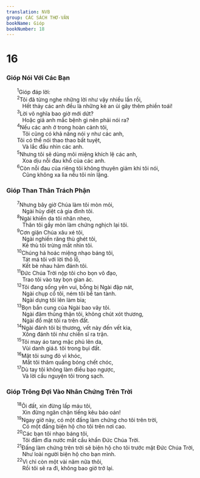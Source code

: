 ```yaml
---
translation: NVB
group: CÁC SÁCH THƠ-VĂN
bookName: Gióp 
bookNumber: 18
---
```


<div class="title"><h1>16</h1><h3>Gióp Nói Với Các Bạn </h3></div>
<span class="verse giop_16_1">  <sup>1</sup>Gióp đáp lời: <br/></span>
<span class="verse giop_16_2">  <sup>2</sup>Tôi đã từng nghe những lời như vậy nhiều lần rồi, <br/>   Hết thảy các anh đều là những kẻ an ủi gây thêm phiền toái! <br/></span>
<span class="verse giop_16_3">  <sup>3</sup>Lời vô nghĩa bao giờ mới dứt? <br/>   Hoặc giả anh mắc bệnh gì nên phải nói ra? <br/></span>
<span class="verse giop_16_4">  <sup>4</sup>Nếu các anh ở trong hoàn cảnh tôi, <br/>   Tôi cũng có khả năng nói y như các anh, <br/>  Tôi có thể nói thao thao bất tuyệt, <br/>   Và lắc đầu nhìn các anh. <br/></span>
<span class="verse giop_16_5">  <sup>5</sup>Nhưng tôi sẽ dùng môi miệng khích lệ các anh, <br/>   Xoa dịu nỗi đau khổ của các anh. <br/></span>
<span class="verse giop_16_6">  <sup>6</sup>Còn nỗi đau của riêng tôi không thuyên giảm khi tôi nói, <br/>   Cũng không xa lìa nếu tôi nín lặng. <br/></span>
<div class="title"><h3>Gióp Than Thân Trách Phận </h3></div>
<span class="verse giop_16_7">  <sup>7</sup>Nhưng bây giờ Chúa làm tôi mòn mỏi, <br/>   Ngài hủy diệt cả gia đình tôi. <br/></span>
<span class="verse giop_16_8">  <sup>8</sup>Ngài khiến da tôi nhăn nheo, <br/>   Thân tôi gầy mòn làm chứng nghịch lại tôi. <br/></span>
<span class="verse giop_16_9">  <sup>9</sup>Cơn giận Chúa xâu xé tôi, <br/>   Ngài nghiến răng thù ghét tôi, <br/>   Kẻ thù tôi trừng mắt nhìn tôi. <br/></span>
<span class="verse giop_16_10">  <sup>10</sup>Chúng há hoác miệng nhạo báng tôi, <br/>   Tát má tôi với lời thô lỗ, <br/>   Kết bè nhau hãm đánh tôi. <br/></span>
<span class="verse giop_16_11">  <sup>11</sup>Đức Chúa Trời nộp tôi cho bọn vô đạo, <br/>   Trao tôi vào tay bọn gian ác. <br/></span>
<span class="verse giop_16_12">  <sup>12</sup>Tôi đang sống yên vui, bỗng bị Ngài đập nát, <br/>   Ngài chụp cổ tôi, ném tôi bể tan tành. <br/>   Ngài dựng tôi lên làm bia; <br/></span>
<span class="verse giop_16_13">  <sup>13</sup>Bọn bắn cung của Ngài bao vây tôi. <br/>   Ngài đâm thủng thận tôi, không chút xót thương, <br/>   Ngài đổ mật tôi ra trên đất. <br/></span>
<span class="verse giop_16_14">  <sup>14</sup>Ngài đánh tôi bị thương, vết này đến vết kia, <br/>   Xông đánh tôi như chiến sĩ ra trận. <br/></span>
<span class="verse giop_16_15">  <sup>15</sup>Tôi may áo tang mặc phủ lên da, <br/>   Vùi danh giá<a data-toggle="tooltip" data-placement="bottom" title="Nt: ‘sừng’, chỉ về sức mạnh, danh giá, vinh dự, quyền thế">⚓</a> tôi trong bụi đất. <br/></span>
<span class="verse giop_16_16">  <sup>16</sup>Mặt tôi sưng đỏ vì khóc, <br/>   Mắt tôi thâm quầng bóng chết chóc, <br/></span>
<span class="verse giop_16_17">  <sup>17</sup>Dù tay tôi không làm điều bạo ngược, <br/>   Và lời cầu nguyện tôi trong sạch. <br/></span>
<div class="title"><h3>Gióp Trông Đợi Vào Nhân Chứng Trên Trời </h3></div>
<span class="verse giop_16_18">  <sup>18</sup>Ôi đất, xin đừng lấp máu tôi, <br/>   Xin đừng ngăn chặn tiếng kêu báo oán! <br/></span>
<span class="verse giop_16_19">  <sup>19</sup>Ngay giờ này, có một đấng làm chứng cho tôi trên trời, <br/>   Có một đấng biện hộ cho tôi trên nơi cao. <br/></span>
<span class="verse giop_16_20">  <sup>20</sup>Các bạn tôi nhạo báng tôi, <br/>   Tôi đầm đìa nước mắt cầu khẩn Đức Chúa Trời. <br/></span>
<span class="verse giop_16_21">  <sup>21</sup>Đấng làm chứng trên trời sẽ biện hộ cho tôi trước mặt Đức Chúa Trời, <br/>   Như loài người biện hộ cho bạn mình. <br/></span>
<span class="verse giop_16_22">  <sup>22</sup>Vì chỉ còn một vài năm nữa thôi, <br/>   Rồi tôi sẽ ra đi, không bao giờ trở lại. <br/></span>
